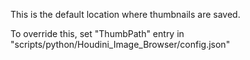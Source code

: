 This is the default location where thumbnails are saved.

To override this, set "ThumbPath" entry in "scripts/python/Houdini_Image_Browser/config.json"